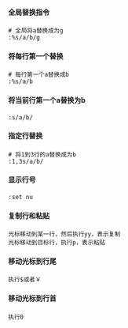 #### 全局替换指令

    # 全局将a替换成为g
    :%s/a/b/g

#### 将每行第一个替换

    # 每行第一个a替换成b
    :%s/a/b

#### 将当前行第一个a替换为b

    :s/a/b/

#### 指定行替换

    # 将1到3行的a替换成为b
    :1,3s/a/b/

#### 显示行号

    :set nu

#### 复制行和粘贴

    光标移动到某一行，然后执行yy，表示复制
    光标移动到目标行，执行p，表示粘贴

#### 移动光标到行尾
    
    执行$或者￥

#### 移动光标到行首

    执行0
